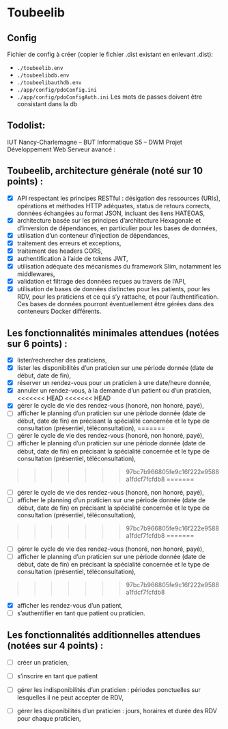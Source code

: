 # Toubeelib

## Config
Fichier de config à créer (copier le fichier .dist existant en enlevant .dist):
- `./toubeelib.env`
- `./toubeelibdb.env`
- `./toubeelibauthdb.env`
- `./app/config/pdoConfig.ini`
- `./app/config/pdoConfigAuth.ini`
Les mots de passes doivent être consistant dans la db
## Todolist:
IUT Nancy-Charlemagne – BUT Informatique
S5 – DWM
Projet Développement Web Serveur avancé :
## Toubeelib, architecture générale (noté sur 10 points) :
- [x] API respectant les principes RESTful : désigation des ressources (URIs), opérations et méthodes HTTP adéquates, status de retours corrects, données échangées au format JSON, incluant des liens HATEOAS,
- [x] architecture basée sur les principes d’architecture Hexagonale et d’inversion de dépendances, en particulier pour les bases de données,
- [x] utilisation d’un conteneur d’injection de dépendances,
- [x] traitement des erreurs et exceptions,
- [x] traitement des headers CORS,
- [x] authentification à l’aide de tokens JWT,
- [x] utilisation adéquate des mécanismes du framework Slim, notamment les middlewares,
- [x] validation et filtrage des données reçues au travers de l’API,
- [x] utilisation de bases de données distinctes pour les patients, pour les RDV, pour les praticiens et ce qui s’y rattache, et pour l’authentification. Ces bases de données pourront éventuellement être gérées dans des conteneurs Docker différents.
## Les fonctionnalités minimales attendues (notées sur 6 points) :
- [x] lister/rechercher des praticiens,
- [x] lister les disponibilités d’un praticien sur une période donnée (date de début, date de fin),
- [x] réserver un rendez-vous pour un praticien à une date/heure donnée,
- [x] annuler un rendez-vous, à la demande d’un patient ou d’un praticien,
<<<<<<< HEAD
<<<<<<< HEAD
- [X] gérer le cycle de vie des rendez-vous (honoré, non honoré, payé),
- [ ] afficher le planning d’un praticien sur une période donnée (date de début, date de fin) en
précisant la spécialité concernée et le type de consultation (présentiel, téléconsultation),
=======
- [ ] gérer le cycle de vie des rendez-vous (honoré, non honoré, payé),
- [ ] afficher le planning d’un praticien sur une période donnée (date de début, date de fin) en précisant la spécialité concernée et le type de consultation (présentiel, téléconsultation),
>>>>>>> 97bc7b966805fe9c16f222e9588a1fdcf7fcfdb8
=======
- [ ] gérer le cycle de vie des rendez-vous (honoré, non honoré, payé),
- [ ] afficher le planning d’un praticien sur une période donnée (date de début, date de fin) en précisant la spécialité concernée et le type de consultation (présentiel, téléconsultation),
>>>>>>> 97bc7b966805fe9c16f222e9588a1fdcf7fcfdb8
=======
- [ ] gérer le cycle de vie des rendez-vous (honoré, non honoré, payé),
- [ ] afficher le planning d’un praticien sur une période donnée (date de début, date de fin) en précisant la spécialité concernée et le type de consultation (présentiel, téléconsultation),
>>>>>>> 97bc7b966805fe9c16f222e9588a1fdcf7fcfdb8
- [x] afficher les rendez-vous d’un patient,
- [ ] s’authentifier en tant que patient ou praticien.
## Les fonctionnalités additionnelles attendues (notées sur 4 points) :
- [ ] créer un praticien,
- [ ] s’inscrire en tant que patient
- [ ] gérer les indisponibilités d’un praticien : périodes ponctuelles sur lesquelles il ne peut accepter de RDV,
- [ ] gérer les disponibilités d’un praticien : jours, horaires et durée des RDV pour chaque praticien,

